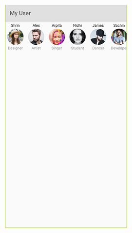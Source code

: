 ![alt text](https://github.com/simpleflutter/CircleImageList/blob/master/screen-shot.png?raw=true)

